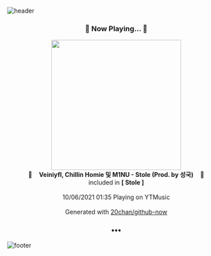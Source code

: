 ![header](https://capsule-render.vercel.app/api?type=wave&height=170&section=header&text=Hi.%20I'm%20SHIFT&fontColor=090707&fontAlignX=45&fontAlignY=65&fontSize=100)

<h3 align="center">🎵 Now Playing... 🎵</h3>
<p align="center">
  <a href="https://music.youtube.com/watch?v=m4E09NguHKQ">
    <img width="300" src="https://lh3.googleusercontent.com/9v45Qs0NBzKaSnJC3ZjTdjYJf6psdI6lvAogRjT3YeZEsbOcp4ijZpYbBBa26-4Ib1h7jJ6dEkV86sg">
  </a>
  <br>
  🎵&nbsp&nbsp&nbsp <b>Veiniyfl, Chillin Homie 및 M1NU - Stole (Prod. by 성국)</b> &nbsp&nbsp&nbsp🎵
  <br>
  included in <b>[ Stole ]</b>
  
  <br />
  <br />
  10/06/2021 01:35 Playing on YTMusic
  <br />
  <br />
  Generated with <a href="https://github.com/20chan/github-now">20chan/github-now</a>
</p>

<h3 align="center">•••</h3>

![footer](https://capsule-render.vercel.app/api?type=wave&height=150&section=footer)
